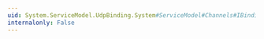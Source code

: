 ```yaml
---
uid: System.ServiceModel.UdpBinding.System#ServiceModel#Channels#IBindingRuntimePreferences#ReceiveSynchronously
internalonly: False
---
```

